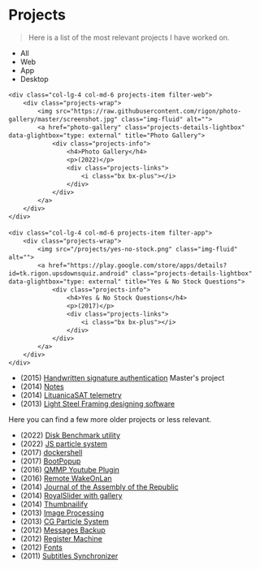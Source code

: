 # Projects

> Here is a list of the most relevant projects I have worked on.

<div class="row">
    <div class="col-lg-12 d-flex justify-content-center" data-aos="fade-up" data-aos-delay="100">
        <ul id="projects-filters">
            <li data-filter="*" class="filter-active">All</li>
            <li data-filter=".filter-web">Web</li>
            <li data-filter=".filter-app">App</li>
            <li data-filter=".filter-desktop">Desktop</li>
        </ul>
    </div>
</div>

<div class="row projects-container" data-aos="fade-up" data-aos-delay="200">

    <div class="col-lg-4 col-md-6 projects-item filter-web">
        <div class="projects-wrap">
            <img src="https://raw.githubusercontent.com/rigon/photo-gallery/master/screenshot.jpg" class="img-fluid" alt="">
            <a href="photo-gallery" class="projects-details-lightbox" data-glightbox="type: external" title="Photo Gallery">
                <div class="projects-info">
                    <h4>Photo Gallery</h4>
                    <p>(2022)</p>
                    <div class="projects-links">
                        <i class="bx bx-plus"></i>
                    </div>
                </div>
            </a>
        </div>
    </div>

    <div class="col-lg-4 col-md-6 projects-item filter-app">
        <div class="projects-wrap">
            <img src="/projects/yes-no-stock.png" class="img-fluid" alt="">
            <a href="https://play.google.com/store/apps/details?id=tk.rigon.upsdownsquiz.android" class="projects-details-lightbox" data-glightbox="type: external" title="Yes & No Stock Questions">
                <div class="projects-info">
                    <h4>Yes & No Stock Questions</h4>
                    <p>(2017)</p>
                    <div class="projects-links">
                        <i class="bx bx-plus"></i>
                    </div>
                </div>
            </a>
        </div>
    </div>

</div>

 - (2015) [Handwritten signature authentication](handwriting) <span class="badge">Master's project</span>
 - (2014) [Notes](http://spmdwe.rigon.uk)
 - (2014) [LituanicaSAT telemetry](lituanicasat-telemetry)
 - (2013) [Light Steel Framing designing software](lsf-designing-software)

Here you can find a few more older projects or less relevant.

 - (2022) [Disk Benchmark utility](https://rigon.github.io/disk-benchmark/)
 - (2022) [JS particle system](web-particle-system)
 - (2017) [dockershell](https://github.com/rigon/dockershell)
 - (2017) [BootPopup](https://rigon.github.io/bootpopup/)
 - (2016) [QMMP Youtube Plugin](http://www.qmmp-youtube.tk)
 - (2016) [Remote WakeOnLan](remote-wakeonlan)
 - (2014) [Journal of the Assembly of the Republic](journal-assembly-republic)
 - (2014) [RoyalSlider with gallery](royalslider-gallery)
 - (2014) [Thumbnailify](thumbnailify)
 - (2013) [Image Processing](image-proc)
 - (2013) [CG Particle System](cg-particle-system)
 - (2012) [Messages Backup](messages-backup)
 - (2012) [Register Machine](register-machine)
 - (2012) [Fonts](fonts)
 - (2011) [Subtitles Synchronizer](subtitles-synchronizer)


<!-- 
# Major Projects

 - (2022) [Photo Gallery](photo-gallery)
 - (2017) [Yes & No Stock Questions](https://play.google.com/store/apps/details?id=tk.rigon.upsdownsquiz.android) <span class="badge">Android App</span>
 - (2016) [QMMP Youtube Plugin](http://www.qmmp-youtube.tk)
 - (2015) [Handwritten signature authentication](handwriting) <span class="badge">Master's project</span>
 - (2014) [Notes](http://spmdwe.rigon.uk)
 - (2014) [LituanicaSAT telemetry](lituanicasat-telemetry)
 - (2013) [Light Steel Framing designing software](lsf-designing-software)

# Minor Projects

 - (2022) [Disk Benchmark utility](https://rigon.github.io/disk-benchmark/)
 - (2022) [JS particle system](web-particle-system)
 - (2017) [dockershell](https://github.com/rigon/dockershell)
 - (2017) [BootPopup](https://rigon.github.io/bootpopup/)
 - (2016) [Remote WakeOnLan](remote-wakeonlan)
 - (2014) [Journal of the Assembly of the Republic](journal-assembly-republic)
 - (2014) [RoyalSlider with gallery](royalslider-gallery)
 - (2014) [Thumbnailify](thumbnailify)
 - (2013) [Image Processing](image-proc)
 - (2013) [CG Particle System](cg-particle-system)
 - (2012) [Messages Backup](messages-backup)
 - (2012) [Register Machine](register-machine)
 - (2012) [Fonts](fonts)
 - (2011) [Subtitles Synchronizer](subtitles-synchronizer)

# Other Stuff

 - [Curriculum Vitae](files/home/CV-20180104-RicardoGoncalves-EN.htm) ([PDF](files/home/CV-20170630-RicardoGoncalves-EN.pdf))
 - [RIGON Store](https://store.rigon.uk)
 - [Documentation](https://docs.rigon.uk)
 - [Lithuanian Grammar Book](files/lithuanian-grammar-book/index.html) -->